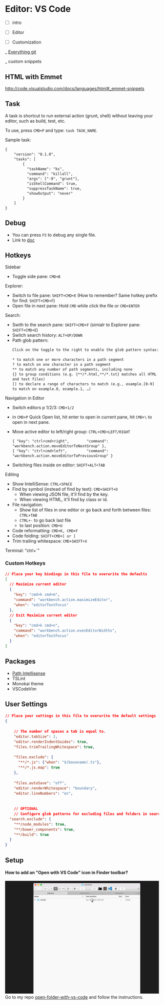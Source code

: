 # Editor: VS Code

- [ ] intro
- [ ] Editor
- [ ] Customization


_ [Everything git](https://github.com/Microsoft/vscode-tips-and-tricks#task-runner)

_ custom snippets

## HTML with Emmet
http://code.visualstudio.com/docs/languages/html#_emmet-snippets

## Task
A task is shortcut to run external action (grunt, shell) without leaving your editor, such as build, test, etc.

To use, press `CMD+P` and type: `task TASK_NAME`.

Sample task:

```
{
    "version": "0.1.0",
    "tasks": [
        {
          "taskName": "ks",
          "command": "killall",
          "args": ["-9", "grunt"],
          "isShellCommand": true,
          "suppressTaskName": true,
          "showOutput": "never"
        }
    ]
}
```

## Debug
- You can press `F5` to debug any single file.
- Link to [doc](https://code.visualstudio.com/docs/editor/debugging)

## Hotkeys

Sidebar
- Toggle side pane: `CMD+B`

Explorer:
- Switch to file pane: `SHIFT+CMD+E` (How to remember? Same hotkey prefix for find: `SHIFT+CMD+F`)
- Open file in next pane: Hold `CMD` while click the file or `CMD+ENTER`

Search:
- Swith to the search pane: `SHIFT+CMD+F` (simialr to Explorer pane: `SHIFT+CMD+E`)
- Switch search history: `ALT+UP/DOWN`
- Path glob pattern:
  ```
  Click on the toggle to the right to enable the glob pattern syntax:

  * to match one or more characters in a path segment
  ? to match on one character in a path segment
  ** to match any number of path segments, including none
  {} to group conditions (e.g. {**/*.html,**/*.txt} matches all HTML and text files)
  [] to declare a range of characters to match (e.g., example.[0-9] to match on example.0, example.1, …)
  ```

Navigation in Editor
- Switch editors p 1/2/3: `CMD+1/2`
- in `CMD+P` Quick Open list, hit enter to open in current pane, hit `CMD+\` to open in next pane.
- Move active editor to left/right group: `CTRL+CMD+LEFT/RIGHT`
  
  ```
  { "key": "ctrl+cmd+right",        "command": "workbench.action.moveEditorToNextGroup" },
  { "key": "ctrl+cmd+left",         "command": "workbench.action.moveEditorToPreviousGroup" }
  ```
- Switching files inside on editor: `SHIFT+ALT+TAB`  

Editing
- Show IntelliSense: `CTRL+SPACE`
- Find by symbol (instead of find by text): `CMD+SHIFT+O`
    - When viewing JSON file, it'll find by the key.
    - When viewing HTML, it'll find by class or id.
- File navigation:
  - Show list of files in one editor or go back and forth between files: `CTRL+TAB`
  - `CTRL+-` to go back last file
  - to last position: `CMD+U`
- Code reformatting: `CMD+K, CMD+F`
- Code folding: `SHIFT+CMD+[ or ]`
- Trim trailing whitespace: `CMD+SHIFT+X`

Terminal: "ctrl+`"

### Custom Hotkeys
```json
// Place your key bindings in this file to overwrite the defaults
[
  // Maximize current editor
  {
    "key": "cmd+k cmd+m",
    "command": "workbench.action.maximizeEditor",
    "when": "editorTextFocus"
  },
  // Exit Maximize current editor
  {
    "key": "cmd+k cmd+n",
    "command": "workbench.action.evenEditorWidths",
    "when": "editorTextFocus"
  }
]
```

## Packages
- [Path Intellisense](https://marketplace.visualstudio.com/items?itemName=christian-kohler.path-intellisense)
- TSLint
- Monokai theme
- VSCodeVim

## User Settings
```json
// Place your settings in this file to overwrite the default settings
{

    // The number of spaces a tab is equal to.
    "editor.tabSize": 2,
    "editor.renderIndentGuides": true,
    "files.trimTrailingWhitespace": true,

    "files.exclude": {
      "**/*.js": {"when": "$(basename).ts"},
      "**/*.js.map": true
    },

    "files.autoSave": "off",
    "editor.renderWhitespace": "boundary",
    "editor.lineNumbers": "on",
    
    
    // OPTIONAL
    // Configure glob patterns for excluding files and folders in searches. Inherits all glob patterns from the files.exclude setting.
  "search.exclude": {
    "**/node_modules": true,
    "**/bower_components": true,
    "**/build": true
  }
}
```

## Setup

#### How to add an "Open with VS Code" icon in Finder toolbar? 
![](/img/vscode-open-folder-from-toolbar.gif)
Go to my repo [open-folder-with-vs-code](https://github.com/hamxiaoz/open-folder-with-vs-code) and follow the instructions.
